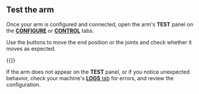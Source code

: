 ## Test the arm

Once your arm is configured and connected, open the arm's **TEST** panel on the [**CONFIGURE**](/configure/) or [**CONTROL**](/fleet/control/) tabs.

Use the buttons to move the end position or the joints and check whether it moves as expected.

{{<imgproc src="/components/arm/control.png" alt="Arm test panel." resize="800x" style="width:500px" class="imgzoom">}}

If the arm does not appear on the **TEST** panel, or if you notice unexpected behavior, check your machine's [**LOGS** tab](/cloud/machines/#logs) for errors, and review the configuration.
